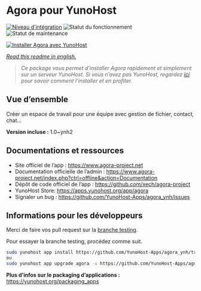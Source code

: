 <!--
N.B.: This README was automatically generated by https://github.com/YunoHost/apps/tree/master/tools/README-generator
It shall NOT be edited by hand.
-->

# Agora pour YunoHost

[![Niveau d’intégration](https://dash.yunohost.org/integration/agora.svg)](https://dash.yunohost.org/appci/app/agora) ![Statut du fonctionnement](https://ci-apps.yunohost.org/ci/badges/agora.status.svg) ![Statut de maintenance](https://ci-apps.yunohost.org/ci/badges/agora.maintain.svg)

[![Installer Agora avec YunoHost](https://install-app.yunohost.org/install-with-yunohost.svg)](https://install-app.yunohost.org/?app=agora)

*[Read this readme in english.](./README.md)*

> *Ce package vous permet d’installer Agora rapidement et simplement sur un serveur YunoHost.
Si vous n’avez pas YunoHost, regardez [ici](https://yunohost.org/#/install) pour savoir comment l’installer et en profiter.*

## Vue d’ensemble

Créer un espace de travail pour une équipe avec gestion de fichier, contact, chat...


**Version incluse :** 1.0~ynh2
## Documentations et ressources

* Site officiel de l’app : <https://www.agora-project.net>
* Documentation officielle de l’admin : <https://www.agora-project.net/index.php?ctrl=offline&action=Documentation>
* Dépôt de code officiel de l’app : <https://github.com/xech/agora-project>
* YunoHost Store: <https://apps.yunohost.org/app/agora>
* Signaler un bug : <https://github.com/YunoHost-Apps/agora_ynh/issues>

## Informations pour les développeurs

Merci de faire vos pull request sur la [branche testing](https://github.com/YunoHost-Apps/agora_ynh/tree/testing).

Pour essayer la branche testing, procédez comme suit.

``` bash
sudo yunohost app install https://github.com/YunoHost-Apps/agora_ynh/tree/testing --debug
ou
sudo yunohost app upgrade agora -u https://github.com/YunoHost-Apps/agora_ynh/tree/testing --debug
```

**Plus d’infos sur le packaging d’applications :** <https://yunohost.org/packaging_apps>